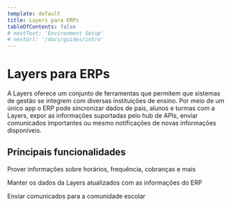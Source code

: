 ```yaml
---
template: default
title: Layers para ERPs
tableOfContents: false
# nextText: 'Environment Setup'
# nextUrl: '/docs/guides/intro'
---
```


# Layers para ERPs

A Layers oferece um conjunto de ferramentas que permitem que sistemas de gestão se integrem com diversas instituições de ensino. Por meio de um único app o ERP pode sincronizar dados de pais, alunos e turmas com a Layers, expor as informações suportadas pelo hub de APIs, enviar comunicados importantes ou mesmo notificações de novas informações disponíveis.

## Principais funcionalidades

<docs-cards>
  <docs-card header="Hub de APIs" href="/docs/concepts/funcionalidades/hub-de-apis" icon="/docs/assets/icons/Hub.svg">
    <p>Prover informações sobre horários, frequência, cobranças e mais</p>
  </docs-card>

  <docs-card header="Sincronização de Dados" href="/docs/concepts/funcionalidades/sincronizacao-de-dados" icon="/docs/assets/icons/Data.svg">
    <p>Manter os dados da Layers atualizados com as informações do ERP</p>
  </docs-card>

  <docs-card header="Comunicação" href="/docs/concepts/funcionalidades/comunicacao" icon="/docs/assets/icons/Comunicação.svg">
    <p>Enviar comunicados para a comunidade escolar</p>
  </docs-card>

  <!-- <docs-card header="Notificações" href="/docs/concepts/funcionalidades/notificacoes" icon="/docs/assets/icons/Notifications.svg">
    <p>Mandar notificações push para android, ios e web</p>
  </docs-card> -->
</docs-cards>
